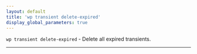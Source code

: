 ```yaml
---
layout: default
title: 'wp transient delete-expired'
display_global_parameters: true
---
```


`wp transient delete-expired` - Delete all expired transients.

<hr />





